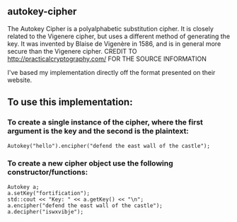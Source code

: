 ## autokey-cipher

 The Autokey Cipher is a polyalphabetic substitution cipher. It is closely related to the Vigenere cipher, 
 but uses a different method of generating the key. It was invented by Blaise de Vigenère in 1586, and is 
 in general more secure than the Vigenere cipher.
 CREDIT TO http://practicalcryptography.com/ FOR THE SOURCE INFORMATION

 I've based my implementation directly off the format presented on their website.
 
## To use this implementation:

### To create a single instance of the cipher, where the first argument is the key and the second is the plaintext:

    Autokey("hello").encipher("defend the east wall of the castle");

### To create a new cipher object use the following constructor/functions:

    Autokey a;
    a.setKey("fortification");
    std::cout << "Key: " << a.getKey() << "\n";
    a.encipher("defend the east wall of the castle");
    a.decipher("iswxvibje");
